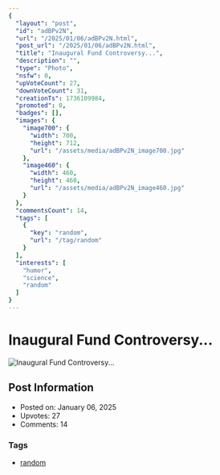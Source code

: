 ```yaml
---
{
  "layout": "post",
  "id": "adBPv2N",
  "url": "/2025/01/06/adBPv2N.html",
  "post_url": "/2025/01/06/adBPv2N.html",
  "title": "Inaugural Fund Controversy...",
  "description": "",
  "type": "Photo",
  "nsfw": 0,
  "upVoteCount": 27,
  "downVoteCount": 31,
  "creationTs": 1736109984,
  "promoted": 0,
  "badges": [],
  "images": {
    "image700": {
      "width": 700,
      "height": 712,
      "url": "/assets/media/adBPv2N_image700.jpg"
    },
    "image460": {
      "width": 460,
      "height": 468,
      "url": "/assets/media/adBPv2N_image460.jpg"
    }
  },
  "commentsCount": 14,
  "tags": [
    {
      "key": "random",
      "url": "/tag/random"
    }
  ],
  "interests": [
    "humor",
    "science",
    "random"
  ]
}
---
```


# Inaugural Fund Controversy...

![Inaugural Fund Controversy...](/assets/media/adBPv2N_image700.jpg)

## Post Information

- Posted on: January 06, 2025
- Upvotes: 27
- Comments: 14

### Tags

- [random](/tag/random)
